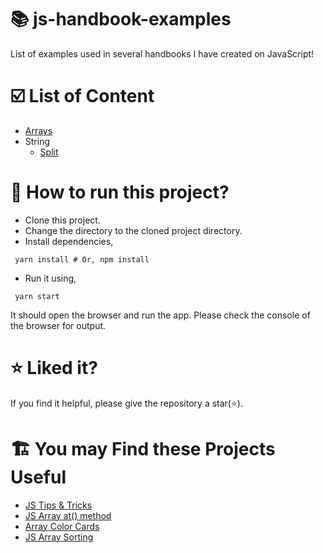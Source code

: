 # 📚 js-handbook-examples
List of examples used in several handbooks I have created on JavaScript!

# ☑️ List of Content
- [Arrays](/arrays/index.js)
- String
  - [Split](/string/split/index.js)

# 🚀 How to run this project?
- Clone this project.
- Change the directory to the cloned project directory.
- Install dependencies,
 ```shell
  yarn install # Or, npm install
 ```
- Run it using,
 ```shell
  yarn start
 ```
 It should open the browser and run the app. Please check the console of the browser for output.

# ⭐ Liked it?
If you find it helpful, please give the repository a star(⭐).

# 🏗️ You may Find these Projects Useful
- [JS Tips & Tricks](https://github.com/atapas/js-tips-tricks)
- [JS Array at() method](https://github.com/atapas/js-array-at-method)
- [Array Color Cards](https://github.com/atapas/array-fill-color-cards)
- [JS Array Sorting](https://github.com/atapas/js-array-sorting)
